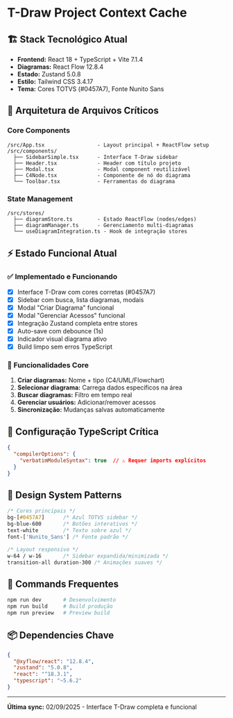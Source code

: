 # T-Draw Project Context Cache

## 🏗️ Stack Tecnológico Atual
- **Frontend:** React 18 + TypeScript + Vite 7.1.4
- **Diagramas:** React Flow 12.8.4
- **Estado:** Zustand 5.0.8
- **Estilo:** Tailwind CSS 3.4.17
- **Tema:** Cores TOTVS (#0457A7), Fonte Nunito Sans

## 📁 Arquitetura de Arquivos Críticos

### Core Components
```
/src/App.tsx                 - Layout principal + ReactFlow setup
/src/components/
  ├── SidebarSimple.tsx      - Interface T-Draw sidebar
  ├── Header.tsx             - Header com título projeto
  ├── Modal.tsx              - Modal component reutilizável
  ├── C4Node.tsx             - Componente de nó do diagrama
  └── Toolbar.tsx            - Ferramentas do diagrama
```

### State Management
```
/src/stores/
  ├── diagramStore.ts        - Estado ReactFlow (nodes/edges)
  ├── diagramManager.ts      - Gerenciamento multi-diagramas
  └── useDiagramIntegration.ts - Hook de integração stores
```

## ⚡ Estado Funcional Atual

### ✅ Implementado e Funcionando
- [x] Interface T-Draw com cores corretas (#0457A7)
- [x] Sidebar com busca, lista diagramas, modais
- [x] Modal "Criar Diagrama" funcional
- [x] Modal "Gerenciar Acessos" funcional
- [x] Integração Zustand completa entre stores
- [x] Auto-save com debounce (1s)
- [x] Indicador visual diagrama ativo
- [x] Build limpo sem erros TypeScript

### 🎯 Funcionalidades Core
1. **Criar diagramas:** Nome + tipo (C4/UML/Flowchart)
2. **Selecionar diagrama:** Carrega dados específicos na área
3. **Buscar diagramas:** Filtro em tempo real
4. **Gerenciar usuários:** Adicionar/remover acessos
5. **Sincronização:** Mudanças salvas automaticamente

## 🔧 Configuração TypeScript Crítica
```json
{
  "compilerOptions": {
    "verbatimModuleSyntax": true  // ⚠️ Requer imports explícitos
  }
}
```

## 🎨 Design System Patterns
```css
/* Cores principais */
bg-[#0457A7]      /* Azul TOTVS sidebar */
bg-blue-600       /* Botões interativos */
text-white        /* Texto sobre azul */
font-['Nunito_Sans'] /* Fonte padrão */

/* Layout responsivo */
w-64 / w-16       /* Sidebar expandida/minimizada */
transition-all duration-300 /* Animações suaves */
```

## 🚀 Commands Frequentes
```bash
npm run dev       # Desenvolvimento
npm run build     # Build produção  
npm run preview   # Preview build
```

## 📦 Dependencies Chave
```json
{
  "@xyflow/react": "12.8.4",
  "zustand": "5.0.8", 
  "react": "^18.3.1",
  "typescript": "~5.6.2"
}
```

---
**Última sync:** 02/09/2025 - Interface T-Draw completa e funcional
